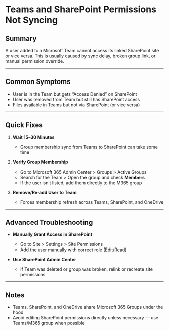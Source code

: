 # Teams and SharePoint Permissions Not Syncing

## Summary
A user added to a Microsoft Team cannot access its linked SharePoint site or vice versa. This is usually caused by sync delay, broken group link, or manual permission override.

---

## Common Symptoms

- User is in the Team but gets “Access Denied” on SharePoint
- User was removed from Team but still has SharePoint access
- Files available in Teams but not via SharePoint (or vice versa)

---

## Quick Fixes

1. **Wait 15–30 Minutes**
   - Group membership sync from Teams to SharePoint can take some time

2. **Verify Group Membership**
   - Go to Microsoft 365 Admin Center > Groups > Active Groups
   - Search for the Team > Open the group and check **Members**
   - If the user isn’t listed, add them directly to the M365 group

3. **Remove/Re-add User to Team**
   - Forces membership refresh across Teams, SharePoint, and OneDrive

---

## Advanced Troubleshooting

- **Manually Grant Access in SharePoint**
  - Go to Site > Settings > Site Permissions
  - Add the user manually with correct role (Edit/Read)

- **Use SharePoint Admin Center**
  - If Team was deleted or group was broken, relink or recreate site permissions

---

## Notes

- Teams, SharePoint, and OneDrive share Microsoft 365 Groups under the hood
- Avoid editing SharePoint permissions directly unless necessary — use Teams/M365 group when possible
